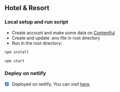 ## Hotel & Resort

### Local setup and run script

- Create account and make some data on [Contentful](https://www.contentful.com/)
- Create and update .env file in root directory
- Run in the root directory:

```bash
npm install
```

```bash
npm start
```

### Deploy on netlify

* [x] Deployed on netlify. You can visit [here](https://react-resort-tms.netlify.app/).